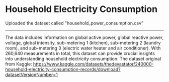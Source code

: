 # Household Electricity Consumption
Uploaded the dataset called "household_power_consumption.csv"<hr>
The data includes information on global active power, global reactive power, voltage, global intensity, sub-metering 1 (kitchen), sub-metering 2 (laundry room), and sub-metering 3 (electric water heater and air conditioner). With 260,640 measurements in total, this dataset can provide crucial insights into understanding household electricity consumption.
The dataset original from Kaggle: https://www.kaggle.com/datasets/thedevastator/240000-household-electricity-consumption-records/download?datasetVersionNumber=1
